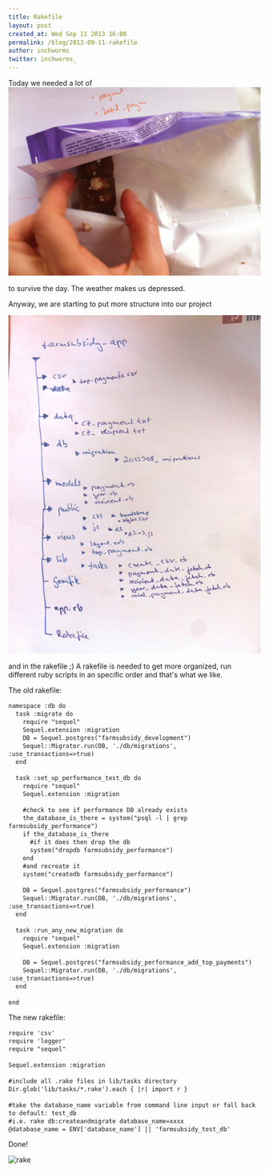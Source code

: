 ```yaml
---
title: Rakefile
layout: post
created_at: Wed Sep 11 2013 16:00
permalink: /blog/2013-09-11-rakefile
author: inchworms
twitter: inchworms_
---
```


Today we needed a lot of
![chocolade](/images/chocolade.jpg)

to survive the day. The weather makes us depressed.

Anyway, we are starting to put more structure into our project

![strucure](/images/structure.jpg)

and in the rakefile ;) A rakefile is needed to get more organized, run different ruby scripts in an specific order and that's what we like.

The old rakefile:

    namespace :db do 
      task :migrate do
        require "sequel"
        Sequel.extension :migration
        DB = Sequel.postgres("farmsubsidy_development")
        Sequel::Migrator.run(DB, './db/migrations', :use_transactions=>true)
      end

      task :set_up_performance_test_db do
        require "sequel"
        Sequel.extension :migration

        #check to see if performance DB already exists
        the_database_is_there = system("psql -l | grep farmsubsidy_performance")
        if the_database_is_there
          #if it does then drop the db 
          system("dropdb farmsubsidy_performance")
        end
        #and recreate it
        system("createdb farmsubsidy_performance")

        DB = Sequel.postgres("farmsubsidy_performance")
        Sequel::Migrator.run(DB, './db/migrations', :use_transactions=>true)
      end

      task :run_any_new_migration do
        require "sequel"
        Sequel.extension :migration

        DB = Sequel.postgres("farmsubsidy_performance_add_top_payments")
        Sequel::Migrator.run(DB, './db/migrations', :use_transactions=>true)
      end

    end


The new rakefile:

    require 'csv'
    require 'logger'
    require "sequel"

    Sequel.extension :migration

    #include all .rake files in lib/tasks directory
    Dir.glob('lib/tasks/*.rake').each { |r| import r }

    #take the database_name variable from command line input or fall back to default: test_db
    #i.e. rake db:createandmigrate database_name=xxxx  
    @database_name = ENV['database_name'] || 'farmsubsidy_test_db'

Done!

![rake](http://cdn.gifbay.com/2013/02/this_man_loves_to_rake-31697.gif)